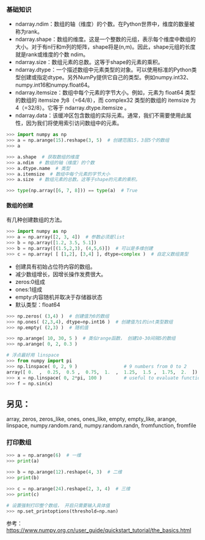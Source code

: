 
### 基础知识
* ndarray.ndim：数组的轴（维度）的个数。在Python世界中，维度的数量被称为rank。
* ndarray.shape：数组的维度。这是一个整数的元组，表示每个维度中数组的大小。对于有n行和m列的矩阵，shape将是(n,m)。因此，shape元组的长度就是rank或维度的个数 ndim。
* ndarray.size：数组元素的总数。这等于shape的元素的乘积。
* ndarray.dtype：一个描述数组中元素类型的对象。可以使用标准的Python类型创建或指定dtype。另外NumPy提供它自己的类型。例如numpy.int32、numpy.int16和numpy.float64。
* ndarray.itemsize：数组中每个元素的字节大小。例如，元素为 float64 类型的数组的 itemsize 为8（=64/8），而 complex32 类型的数组的 itemsize 为4（=32/8）。它等于 ndarray.dtype.itemsize 。
* ndarray.data：该缓冲区包含数组的实际元素。通常，我们不需要使用此属性，因为我们将使用索引访问数组中的元素。

```python
>>> import numpy as np
>>> a = np.arange(15).reshape(3, 5)  # 创建范围15，3层5个的数组
>>> a

>>> a.shape  # 获取数组的维度
>>> a.ndim  # 数组的轴（维度）的个数
>>> a.dtype.name  # 类型
>>> a.itemsize  # 数组中每个元素的字节大小
>>> a.size  # 数组元素的总数。这等于shape的元素的乘积。

>>> type(np.array([6, 7, 8])) == type(a)  # True
```

#### 数组的创建
有几种创建数组的方法。

```python
>>> import numpy as np
>>> a = np.array([2, 3, 4])  # 参数必须是list
>>> b = np.array([1.2, 3.5, 5.1])
>>> b = np.array([(1.5,2,3), (4,5,6)])  # 可以是多维创建
>>> c = np.array( [ [1,2], [3,4] ], dtype=complex )  # 自定义数组类型

```

* 创建具有初始占位符内容的数组。
* 减少数组增长，因增长操作发费很大。
* zeros:0组成
* ones:1组成
* empty:内容随机并取决于存储器状态
* 默认类型：float64

```python
>>> np.zeros( (3,4) )  # 创建值为0的数组
>>> np.ones( (2,3,4), dtype=np.int16 )  # 创建值为1的int类型数组
>>> np.empty( (2,3) )  # 随机值

>>> np.arange( 10, 30, 5 )  # 类似range函数， 创建10-30间隔5的数组
>>> np.arange( 0, 2, 0.3 )  

# 浮点最好用 linspace
>>> from numpy import pi
>>> np.linspace( 0, 2, 9 )                 # 9 numbers from 0 to 2
array([ 0.  ,  0.25,  0.5 ,  0.75,  1.  ,  1.25,  1.5 ,  1.75,  2.  ])
>>> x = np.linspace( 0, 2*pi, 100 )        # useful to evaluate function at lots of points
>>> f = np.sin(x)
```
另见：
---
array, zeros, zeros_like, ones, ones_like, empty, empty_like, arange, linspace, numpy.random.rand, numpy.random.randn, fromfunction, fromfile


### 打印数组
```python
>>> a = np.arange(6)  # 一维
>>> print(a)

>>> b = np.arange(12).reshape(4, 3)  # 二维
>>> print(b)

>>> c = np.arange(24).reshape(2, 3, 4)  # 三维
>>> print(c)

# 设置强制打印整个数组， 开启只需要输入具体值
>>> np.set_printoptions(threshold=np.nan)
```

参考：https://www.numpy.org.cn/user_guide/quickstart_tutorial/the_basics.html